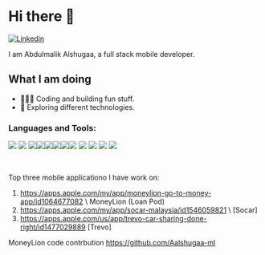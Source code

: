 # Hi there 👋
[![Linkedin](https://img.shields.io/badge/linkedin-%230077B5.svg?&style=for-the-badge&logo=linkedin&logoColor=white)](https://www.linkedin.com/in/abdulmalik-alshugaa/)

I am Abdulmalik Alshugaa, a full stack mobile developer.

## What I am doing

- 👨🏻‍💻 Coding and building fun stuff.
- 🌱 Exploring different technologies.


### Languages and Tools:

![](https://img.shields.io/badge/javascript%20-%23323330.svg?&style=for-the-badge&logo=javascript&logoColor=%23F7DF1E) ![](https://img.shields.io/badge/javascript%20-%23323330.svg?&style=for-the-badge&logo=javascript&logoColor=%23F7DF1E) ![](https://img.shields.io/badge/typescript%20-%23007ACC.svg?&style=for-the-badge&logo=typescript&logoColor=white)![](https://img.shields.io/badge/node.js%20-%2343853D.svg?&style=for-the-badge&logo=node.js&logoColor=white)![](https://img.shields.io/badge/express.js%20-%23404d59.svg?&style=for-the-badge&logo=express.js)![](https://img.shields.io/badge/docker%20-%230db7ed.svg?&style=for-the-badge&logo=docker&logoColor=white)![](https://img.shields.io/badge/git%20-%23F05033.svg?&style=for-the-badge&logo=git&logoColor=white)![](https://img.shields.io/badge/MongoDB-%234ea94b.svg?&style=for-the-badge&logo=mongodb&logoColor=white) ![](https://img.shields.io/badge/github%20actions%20-%232671E5.svg?&style=for-the-badge&logo=github%20actions&logoColor=white) ![](https://img.shields.io/badge/jest%20-%23FF2D20.svg?&style=for-the-badge&logo=jest&logoColor=white)  ![](https://img.shields.io/badge/figma%20-%23F24E1E.svg?&style=for-the-badge&logo=figma&logoColor=white) ![](https://github.com/AbdulmalekAlshugaa/AbdulmalekAlshugaa/assets/33663456/1a13c67c-67e8-4733-ba8b-63c03cfa96f5)

<br />

[instagram]: https://www.instagram.com/abdulmalik.js
[linkedin]: https://www.linkedin.com/in/shehab-sha-lan-a66b95125/

Top three mobile applicationo I have work on:
1. https://apps.apple.com/my/app/moneylion-go-to-money-app/id1064677082 \ MoneyLion (Loan Pod)
2. https://apps.apple.com/my/app/socar-malaysia/id1546059821 \ [Socar]
3. https://apps.apple.com/us/app/trevo-car-sharing-done-right/id1477029889 [Trevo]

MoneyLion code contrbution 
https://github.com/Aalshugaa-ml

